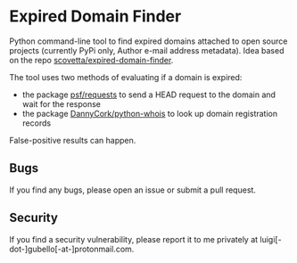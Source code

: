 # Expired Domain Finder
Python command-line tool to find expired domains attached to open source projects (currently PyPi only, Author e-mail address metadata). Idea based on the repo [scovetta/expired-domain-finder](https://github.com/scovetta/expired-domain-finder).

The tool uses two methods of evaluating if a domain is expired:
- the package [psf/requests](https://github.com/psf/requests) to send a HEAD request to the domain and wait for the response
- the package [DannyCork/python-whois](https://github.com/DannyCork/python-whois) to look up domain registration records

False-positive results can happen.

## Bugs
If you find any bugs, please open an issue or submit a pull request.

## Security
If you find a security vulnerability, please report it to me privately at luigi[-dot-]gubello[-at-]protonmail.com.
